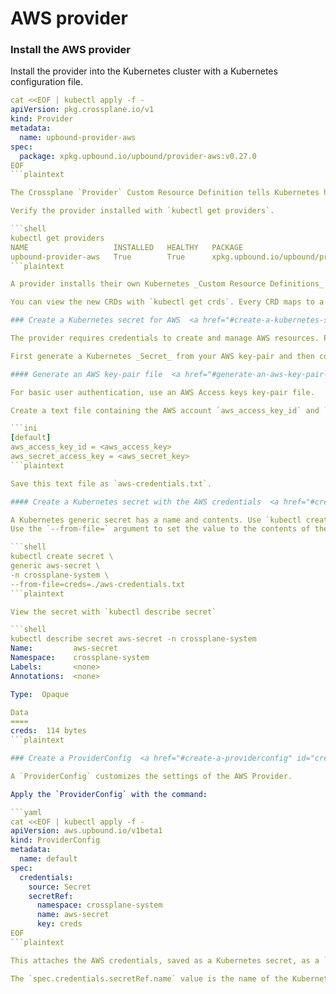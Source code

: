 # AWS provider

### Install the AWS provider  <a href="#install-the-aws-provider" id="install-the-aws-provider"></a>

Install the provider into the Kubernetes cluster with a Kubernetes configuration file.

```yaml
cat <<EOF | kubectl apply -f -
apiVersion: pkg.crossplane.io/v1
kind: Provider
metadata:
  name: upbound-provider-aws
spec:
  package: xpkg.upbound.io/upbound/provider-aws:v0.27.0
EOF
```plaintext

The Crossplane `Provider` Custom Resource Definition tells Kubernetes how to connect to the provider.

Verify the provider installed with `kubectl get providers`.

```shell
kubectl get providers
NAME                   INSTALLED   HEALTHY   PACKAGE                                        AGE
upbound-provider-aws   True        True      xpkg.upbound.io/upbound/provider-aws:v0.27.0   12m
```plaintext

A provider installs their own Kubernetes _Custom Resource Definitions_ (CRDs). These CRDs allow you to create AWS resources directly inside Kubernetes.

You can view the new CRDs with `kubectl get crds`. Every CRD maps to a unique AWS service Crossplane can provision and manage.

### Create a Kubernetes secret for AWS  <a href="#create-a-kubernetes-secret-for-aws" id="create-a-kubernetes-secret-for-aws"></a>

The provider requires credentials to create and manage AWS resources. Providers use a Kubernetes _Secret_ to connect the credentials to the provider.

First generate a Kubernetes _Secret_ from your AWS key-pair and then configure the Provider to use it.

#### Generate an AWS key-pair file  <a href="#generate-an-aws-key-pair-file" id="generate-an-aws-key-pair-file"></a>

For basic user authentication, use an AWS Access keys key-pair file.

Create a text file containing the AWS account `aws_access_key_id` and `aws_secret_access_key`.

```ini
[default]
aws_access_key_id = <aws_access_key>
aws_secret_access_key = <aws_secret_key>
```plaintext

Save this text file as `aws-credentials.txt`.

#### Create a Kubernetes secret with the AWS credentials  <a href="#create-a-kubernetes-secret-with-the-aws-credentials" id="create-a-kubernetes-secret-with-the-aws-credentials"></a>

A Kubernetes generic secret has a name and contents. Use `kubectl create secret` to generate the secret object named `aws-secret` in the `crossplane-system` namespace.\
Use the `--from-file=` argument to set the value to the contents of the `aws-credentials.txt` file.

```shell
kubectl create secret \
generic aws-secret \
-n crossplane-system \
--from-file=creds=./aws-credentials.txt
```plaintext

View the secret with `kubectl describe secret`

```shell
kubectl describe secret aws-secret -n crossplane-system
Name:         aws-secret
Namespace:    crossplane-system
Labels:       <none>
Annotations:  <none>

Type:  Opaque

Data
====
creds:  114 bytes
```plaintext

### Create a ProviderConfig  <a href="#create-a-providerconfig" id="create-a-providerconfig"></a>

A `ProviderConfig` customizes the settings of the AWS Provider.

Apply the `ProviderConfig` with the command:

```yaml
cat <<EOF | kubectl apply -f -
apiVersion: aws.upbound.io/v1beta1
kind: ProviderConfig
metadata:
  name: default
spec:
  credentials:
    source: Secret
    secretRef:
      namespace: crossplane-system
      name: aws-secret
      key: creds
EOF
```plaintext

This attaches the AWS credentials, saved as a Kubernetes secret, as a `secretRef` .

The `spec.credentials.secretRef.name` value is the name of the Kubernetes secret containing the AWS credentials in the `spec.credentials.secretRef.namespace` .
